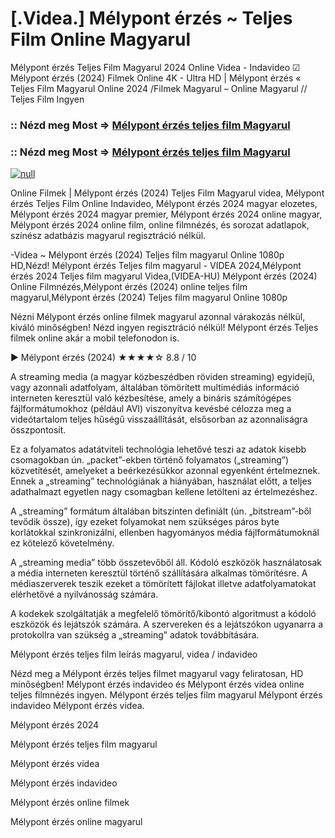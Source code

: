 # [.Videa.] Mélypont érzés ~ Teljes Film Online Magyarul

Mélypont érzés Teljes Film Magyarul 2024 Online Videa - Indavideo ☑ Mélypont érzés (2024) Filmek Online 4K - Ultra HD | Mélypont érzés « Teljes Film Magyarul Online 2024 /Filmek Magyarul – Online Magyarul // Teljes Film Ingyen

### :: Nézd meg Most => [Mélypont érzés teljes film Magyarul](https://t.co/gbeDkg2p80)

### :: Nézd meg Most => [Mélypont érzés teljes film Magyarul](https://t.co/gbeDkg2p80)

[![null](https://static.wixstatic.com/media/855a25_043b5abeb4ae4d35ac003198e7fe56ed~mv2.gif)](https://t.co/gbeDkg2p80)

Online Filmek | Mélypont érzés (2024) Teljes Film Magyarul videa, Mélypont érzés Teljes Film Online Indavideo, Mélypont érzés 2024 magyar elozetes, Mélypont érzés 2024 magyar premier, Mélypont érzés 2024 online magyar, Mélypont érzés 2024 online film, online filmnézés, és sorozat adatlapok, színész adatbázis magyarul regisztráció nélkül.

-Videa ~ Mélypont érzés (2024) Teljes film magyarul Online 1080p HD,Nézd! Mélypont érzés Teljes film magyarul - VIDEA 2024,Mélypont érzés 2024 Teljes film magyarul Videa,(VIDEA-HU) Mélypont érzés (2024) Online Filmnézés,Mélypont érzés (2024) online teljes film magyarul,Mélypont érzés (2024) Teljes film magyarul Online 1080p

Nézni Mélypont érzés online filmek magyarul azonnal várakozás nélkül, kiváló minőségben! Nézd ingyen regisztráció nélkül! Mélypont érzés Teljes filmek online akár a mobil telefonodon is.

▶️ Mélypont érzés (2024) ★★★★☆ 8.8 / 10

A streaming media (a magyar közbeszédben röviden streaming) egyidejű, vagy azonnali adatfolyam, általában tömörített multimédiás információ interneten keresztül való kézbesítése, amely a bináris számítógépes fájlformátumokhoz (például AVI) viszonyítva kevésbé célozza meg a videótartalom teljes hűségű visszaállítását, elsősorban az azonnaliságra összpontosít.

Ez a folyamatos adatátviteli technológia lehetővé teszi az adatok kisebb csomagokban ún. „packet”-ekben történő folyamatos („streaming”) közvetítését, amelyeket a beérkezésükkor azonnal egyenként értelmeznek. Ennek a „streaming” technológiának a hiányában, használat előtt, a teljes adathalmazt egyetlen nagy csomagban kellene letölteni az értelmezéshez.

A „streaming” formátum általában bitszinten definiált (ún. „bitstream”-ből tevődik össze), így ezeket folyamokat nem szükséges páros byte korlátokkal szinkronizálni, ellenben hagyományos média fájlformátumoknál ez kötelező követelmény.

A „streaming media” több összetevőből áll. Kódoló eszközök használatosak a média interneten keresztül történő szállítására alkalmas tömörítésre. A médiaszerverek teszik ezeket a tömörített fájlokat illetve adatfolyamatokat elérhetővé a nyilvánosság számára.

A kodekek szolgáltatják a megfelelő tömörítő/kibontó algoritmust a kódoló eszközök és lejátszók számára. A szervereken és a lejátszókon ugyanarra a protokollra van szükség a „streaming” adatok továbbítására.

Mélypont érzés teljes film leírás magyarul, videa / indavideo

Nézd meg a Mélypont érzés teljes filmet magyarul vagy feliratosan, HD minőségben! Mélypont érzés indavideo és Mélypont érzés videa online teljes filmnézés ingyen. Mélypont érzés teljes film magyarul Mélypont érzés indavideo Mélypont érzés videa.

Mélypont érzés 2024

Mélypont érzés teljes film magyarul

Mélypont érzés videa

Mélypont érzés indavideo

Mélypont érzés online filmek

Mélypont érzés online magyarul

